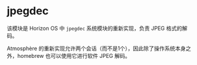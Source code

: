 # jpegdec
该模块是 Horizon OS 中 `jpegdec` 系统模块的重新实现，负责 JPEG 格式的解码。

Atmosphère 的重新实现允许两个会话（而不是1个），因此除了操作系统本身之外，homebrew 也可以使用它进行软件 JPEG 解码。
